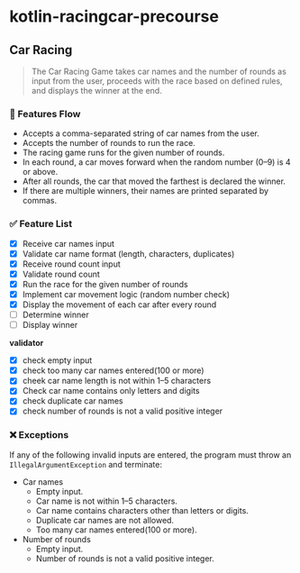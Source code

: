 # kotlin-racingcar-precourse

## Car Racing

> The Car Racing Game takes car names and the number of rounds as input from the user, proceeds with the race based on
> defined rules, and displays the winner at the end.
>

### 📌 Features Flow

- Accepts a comma-separated string of car names from the user.
- Accepts the number of rounds to run the race.
- The racing game runs for the given number of rounds.
- In each round, a car moves forward when the random number (0–9) is 4 or above.
- After all rounds, the car that moved the farthest is declared the winner.
- If there are multiple winners, their names are printed separated by commas.

### ✅ Feature List

- [x]  Receive car names input
- [x]  Validate car name format (length, characters, duplicates)
- [x]  Receive round count input
- [x]  Validate round count
- [x]  Run the race for the given number of rounds
- [x]  Implement car movement logic (random number check)
- [x]  Display the movement of each car after every round
- [ ]  Determine winner
- [ ]  Display winner

**validator**

- [x] check empty input
- [x] check too many car names entered(100 or more)
- [x] cheek car name length is not within 1–5 characters
- [x] Check car name contains only letters and digits
- [x] check duplicate car names
- [x] check number of rounds is not a valid positive integer

### ❌ Exceptions

If any of the following invalid inputs are entered, the program must throw an `IllegalArgumentException` and terminate:

- Car names
    - Empty input.
    - Car name is not within 1–5 characters.
    - Car name contains characters other than letters or digits.
    - Duplicate car names are not allowed.
    - Too many car names entered(100 or more).
- Number of rounds
    - Empty input.
    - Number of rounds is not a valid positive integer.

